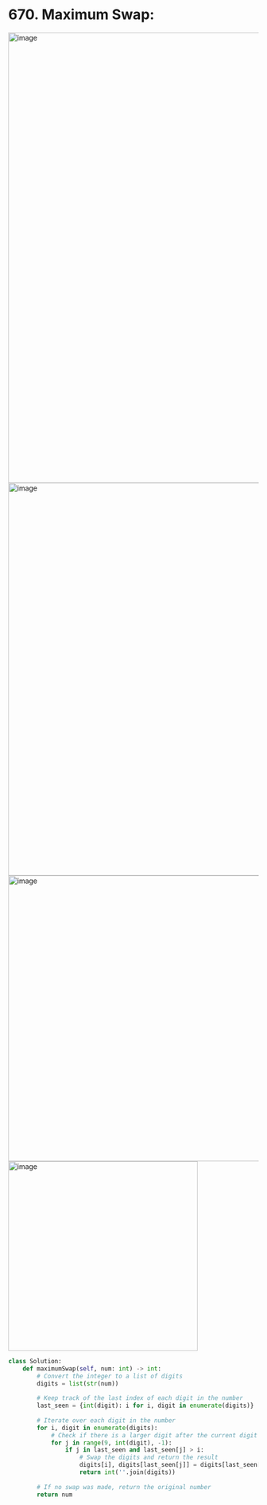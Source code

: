 # 670. Maximum Swap:

<img width="905" alt="image" src="https://github.com/jatinbhutka/LeetCode-2022/assets/35987583/b1ea2957-dafe-42b5-a9e5-ce13946efac5">
<img width="789" alt="image" src="https://github.com/jatinbhutka/LeetCode-2022/assets/35987583/b4675303-1325-4b56-9a5f-380cf3252b8c">
<img width="574" alt="image" src="https://github.com/jatinbhutka/LeetCode-2022/assets/35987583/f2714c73-cb01-4d77-860a-3b0c19c699d2">
<img width="381" alt="image" src="https://github.com/jatinbhutka/LeetCode-2022/assets/35987583/dc4d87cf-c5f0-4fce-a77f-1f08e3d6024e">


```python
class Solution:
    def maximumSwap(self, num: int) -> int:
        # Convert the integer to a list of digits
        digits = list(str(num))
        
        # Keep track of the last index of each digit in the number
        last_seen = {int(digit): i for i, digit in enumerate(digits)}
        
        # Iterate over each digit in the number
        for i, digit in enumerate(digits):
            # Check if there is a larger digit after the current digit
            for j in range(9, int(digit), -1):
                if j in last_seen and last_seen[j] > i:
                    # Swap the digits and return the result
                    digits[i], digits[last_seen[j]] = digits[last_seen[j]], digits[i]
                    return int(''.join(digits))
        
        # If no swap was made, return the original number
        return num
```
